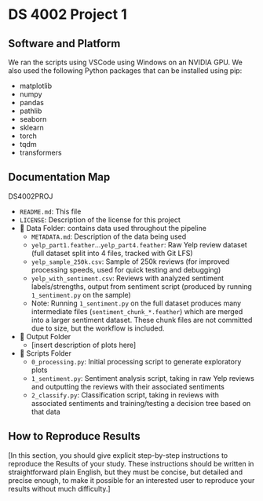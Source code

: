 # DS 4002 Project 1

## Software and Platform
We ran the scripts using VSCode using Windows on an NVIDIA GPU. We also used the following Python packages that can be installed using pip:
- matplotlib
- numpy
- pandas
- pathlib
- seaborn
- sklearn
- torch
- tqdm
- transformers

## Documentation Map
DS4002PROJ
- `README.md`: This file
- `LICENSE`: Description of the license for this project
- 📁 Data Folder: contains data used throughout the pipeline
  - `METADATA.md`: Description of the data being used
  - `yelp_part1.feather`...`yelp_part4.feather`: Raw Yelp review dataset (full dataset split into 4 files, tracked with Git LFS)
  - `yelp_sample_250k.csv`: Sample of 250k reviews (for improved processing speeds, used for quick testing and debugging)
  - `yelp_with_sentiment.csv`: Reviews with analyzed sentiment labels/strengths, output from sentiment script (produced by running `1_sentiment.py` on the sample)
  - Note: Running `1_sentiment.py` on the full dataset produces many intermediate files (`sentiment_chunk_*.feather`) which are merged into a larger sentiment dataset. These chunk files are not committed due to size, but the workflow is included.
- 📁 Output Folder
  - [insert description of plots here]
- 📁 Scripts Folder
  - `0_processing.py`: Initial processing script to generate exploratory plots
  - `1_sentiment.py`: Sentiment analysis script, taking in raw Yelp reviews and outputting the reviews with their associated sentiments
  - `2_classify.py`: Classification script, taking in reviews with associated sentiments and training/testing a decision tree based on that data

## How to Reproduce Results
[In this section, you should give explicit step-by-step instructions to reproduce the Results of your study. These instructions should be written in straightforward plain English, but they must be concise, but detailed and precise enough, to make it possible for an interested user to reproduce your results without much difficulty.]
